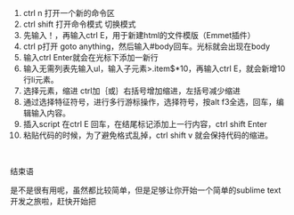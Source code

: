 
1. ctrl n 打开一个新的命令区
2. ctrl shift 打开命令模式 切换模式
3. 先输入！，再输入ctrl E，用于新建html的文件模版（Emmet插件）
4. ctrl p打开 goto anything，然后输入#body回车。光标就会出现在body
5. 输入ctrl Enter就会在光标下添加一新行
6. 输入无需列表先输入ul，输入子元素>.item$*10，再输入ctrl E，就会新增10行li元素。
7. 选择元素，缩进 ctrl加｛或｝右括号增加缩进，左括号减少缩进
8. 通过选择特征符号，进行多行游标操作，选择符号，按alt f3全选，回车，编辑输入内容。
9. 插入script 在ctrl E 回车，在结尾标记添加上一行内容，ctrl  shift Enter
10. 粘贴代码的时候，为了避免格式乱掉，ctrl shift v 就会保持代码的缩进。

<br />

结束语

是不是很有用呢，虽然都比较简单，但是足够让你开始一个简单的sublime text 开发之旅啦，赶快开始把
